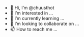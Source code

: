 - 👋 Hi, I’m @chuusthot
- 👀 I’m interested in ...
- 🌱 I’m currently learning ...
- 💞️ I’m looking to collaborate on ...
- 📫 How to reach me ...

<!---
chuusthot/chuusthot is a ✨ special ✨ repository because its `README.md` (this file) appears on your GitHub profile.
You can click the Preview link to take a look at your changes.
--->
